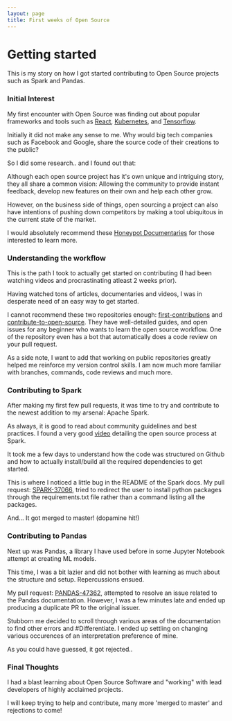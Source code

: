 ```yaml
---
layout: page
title: First weeks of Open Source
---
```


# Getting started

This is my story on how I got started contributing to Open Source projects such as Spark and Pandas.

### Initial Interest

My first encounter with Open Source was finding out about popular frameworks and tools such as [React](https://github.com/facebook/react), [Kubernetes](https://github.com/kubernetes/kubernetes), and [Tensorflow](https://github.com/tensorflow/tensorflow).

Initially it did not make any sense to me. Why would big tech companies such as Facebook and Google, share the source code of their creations to the public?

So I did some research.. and I found out that:

Although each open source project has it's own unique and intriguing story, they all share a common vision: Allowing the community to provide instant feedback, develop new features on their own and help each other grow. 

However, on the business side of things, open sourcing a project can also have intentions of pushing down competitors by making a tool ubiquitous in the current state of the market.

I would absolutely recommend these [Honeypot Documentaries](https://www.youtube.com/watch?v=BE77h7dmoQU&list=PLtEPUaeDclku1ECmuN3IsUimHApukWIOf) for those interested to learn more.

### Understanding the workflow

This is the path I took to actually get started on contributing (I had been watching videos and procrastinating atleast 2 weeks prior).

Having watched tons of articles, documentaries and videos, I was in desperate need of an easy way to get started. 

I cannot recommend these two repositories enough: [first-contributions](https://github.com/firstcontributions/first-contributions) and [contribute-to-open-source](https://github.com/danthareja/contribute-to-open-source). They have well-detailed guides, and open issues for any beginner who wants to learn the open source workflow. One of the repository even has a bot that automatically does a code review on your pull request. 

As a side note, I want to add that working on public repositories greatly helped me reinforce my version control skills. I am now much more familiar with branches, commands, code reviews and much more. 

### Contributing to Spark

After making my first few pull requests, it was time to try and contribute to the newest addition to my arsenal: Apache Spark.

As always, it is good to read about community guidelines and best practices. I found a very good [video](https://www.youtube.com/watch?v=TkomuEmGqVU) detailing the open source process at Spark.

It took me a few days to understand how the code was structured on Github and how to actually install/build all the required dependencies to get started.

This is where I noticed a little bug in the README of the Spark docs. My pull request: [SPARK-37066](https://github.com/apache/spark/pull/37066), tried to redirect the user to install python packages through the requirements.txt file rather than a command listing all the packages.

And... It got merged to master! (dopamine hit!) 

### Contributing to Pandas

Next up was Pandas, a library I have used before in some Jupyter Notebook attempt at creating ML models.

This time, I was a bit lazier and did not bother with learning as much about the structure and setup. Repercussions ensued.

My pull request: [PANDAS-47362](https://github.com/pandas-dev/pandas/pull/47632), attempted to resolve an issue related to the Pandas documentation. However, I was a few minutes late and ended up producing a duplicate PR to the original issuer. 

Stubborn me decided to scroll through various areas of the documentation to find other errors and #Differentiate. I ended up settling on changing various occurences of an interpretation preference of mine.

As you could have guessed, it got rejected..

### Final Thoughts

I had a blast learning about Open Source Software and "working" with lead developers of highly acclaimed projects.

I will keep trying to help and contribute, many more 'merged to master' and rejections to come!